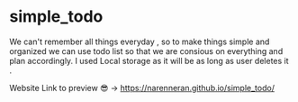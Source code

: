 # simple_todo
We can't remember all things everyday , so to make things simple and organized we can use todo list so that we are consious on everything and plan accordingly.
I used Local storage as it will be as long as user deletes it .

Website Link to preview 😎 -> https://narenneran.github.io/simple_todo/
